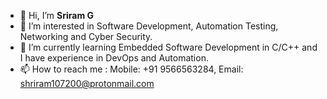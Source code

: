 - 👋 Hi, I’m **Sriram G**
- 👀 I’m interested in Software Development, Automation Testing, Networking and Cyber Security.
- 🌱 I’m currently learning Embedded Software Development in C/C++ and I have experience in DevOps and Automation.
- 📫 How to reach me : Mobile: +91 9566563284, Email: shriram107200@protonmail.com

<!---
Sriram4747/Sriram4747 is a ✨ special ✨ repository because its `README.md` (this file) appears on your GitHub profile.
You can click the Preview link to take a look at your changes.
--->
